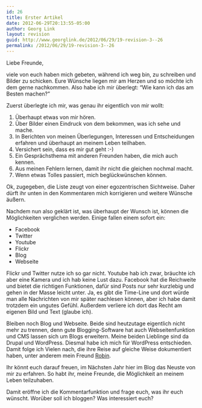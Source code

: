 ```yaml
---
id: 26
title: Erster Artikel
date: 2012-06-29T20:13:55-05:00
author: Georg Link
layout: revision
guid: http://www.georglink.de/2012/06/29/19-revision-3--26
permalink: /2012/06/29/19-revision-3--26
---
```

Liebe Freunde,

viele von euch haben mich gebeten, während ich weg bin, zu schreiben und Bilder zu schicken. Eure Wünsche liegen mir am Herzen und so möchte ich dem gerne nachkommen. Also habe ich mir überlegt: &#8220;Wie kann ich das am Besten machen?&#8221;

Zuerst überlegte ich mir, was genau ihr eigentlich von mir wollt:

  1. Überhaupt etwas von mir hören.
  2. Über Bilder einen Eindruck von dem bekommen, was ich sehe und mache.
  3. In Berichten von meinen Überlegungen, Interessen und Entscheidungen erfahren und überhaupt an meinem Leben teilhaben.
  4. Versichert sein, dass es mir gut geht :-)
  5. Ein Gesprächsthema mit anderen Freunden haben, die mich auch kennen.
  6. Aus meinen Fehlern lernen, damit ihr nicht die gleichen nochmal macht.
  7. Wenn etwas Tolles passiert, mich beglückwünschen können.

Ok, zugegeben, die Liste zeugt von einer egozentrischen Sichtweise. Daher dürft ihr unten in den Kommentaren mich korrigieren und weitere Wünsche äußern.

Nachdem nun also geklärt ist, was überhaupt der Wunsch ist, können die Möglichkeiten verglichen werden. Einige fallen einem sofort ein:

  * Facebook
  * Twitter
  * Youtube
  * Flickr
  * Blog
  * Webseite

Flickr und Twitter nutze ich so gar nicht. Youtube hab ich zwar, bräuchte ich aber eine Kamera und ich hab keine Lust dazu. Facebook hat die Reichweite und bietet die richtigen Funktionen, dafür sind Posts nur sehr kurzlebig und gehen in der Masse leicht unter. Ja, es gibt die Time-Line und dort würde man alle Nachrichten von mir später nachlesen können, aber ich habe damit trotzdem ein ungutes Gefühl. Außerdem verliere ich dort das Recht am eigenen Bild und Text (glaube ich).

Bleiben noch Blog und Webseite. Beide sind heutzutage eigentlich nicht mehr zu trennen, denn gute Blogging-Software hat auch Webseitenfunktion und CMS lassen sich um Blogs erweitern. Meine beiden Lieblinge sind da Drupal und WordPress. Diesmal habe ich mich für WordPress entschieden. Damit folge ich Vielen nach, die ihre Reise auf gleiche Weise dokumentiert haben, unter anderem mein Freund [Robin](www.reisender-robin.de).

Ihr könnt euch darauf freuen, im Nächsten Jahr hier im Blog das Neuste von mir zu erfahren. So habt ihr, meine Freunde, die Möglichkeit an meinem Leben teilzuhaben.

Damit eröffne ich die Kommentarfunktion und frage euch, was ihr euch wünscht. Worüber soll ich bloggen? Was interessiert euch?